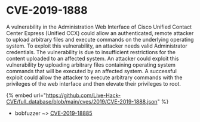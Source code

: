 # CVE-2019-1888

A vulnerability in the Administration Web Interface of Cisco Unified Contact Center Express (Unified CCX) could allow an authenticated, remote attacker to upload arbitrary files and execute commands on the underlying operating system. To exploit this vulnerability, an attacker needs valid Administrator credentials. The vulnerability is due to insufficient restrictions for the content uploaded to an affected system. An attacker could exploit this vulnerability by uploading arbitrary files containing operating system commands that will be executed by an affected system. A successful exploit could allow the attacker to execute arbitrary commands with the privileges of the web interface and then elevate their privileges to root.

{% embed url="https://github.com/Live-Hack-CVE/full_database/blob/main/cves/2019/CVE-2019-1888.json" %}


* bobfuzzer ~> [CVE-2019-18885](https://zeste.alice-snow.ru/2019/database/cve-2019-1888/cve-2019-18885-bobfuzzer)